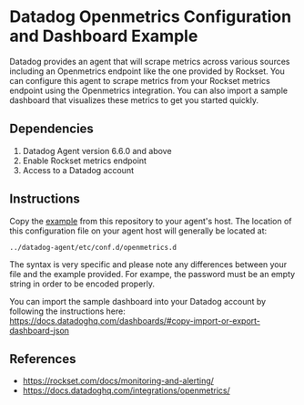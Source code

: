 # Datadog Openmetrics Configuration and Dashboard Example
Datadog provides an agent that will scrape metrics across various sources including an Openmetrics endpoint like the one provided by Rockset. You can configure this agent to scrape metrics from your Rockset metrics endpoint using the Openmetrics integration.
You can also import a sample dashboard that visualizes these metrics to get you started quickly.

## Dependencies
1. Datadog Agent version 6.6.0 and above
2. Enable Rockset metrics endpoint
3. Access to a Datadog account

## Instructions
Copy the [example](./openmetrics.d/conf.yaml) from this repository to your agent's host. The location of this configuration file on your agent host will generally be located at:
```
../datadog-agent/etc/conf.d/openmetrics.d
```

The syntax is very specific and please note any differences between your file and the example provided. For exampe, the password must be an empty string in order to be encoded properly.

You can import the sample dashboard into your Datadog account by following the instructions here: https://docs.datadoghq.com/dashboards/#copy-import-or-export-dashboard-json

## References
- https://rockset.com/docs/monitoring-and-alerting/
- https://docs.datadoghq.com/integrations/openmetrics/
